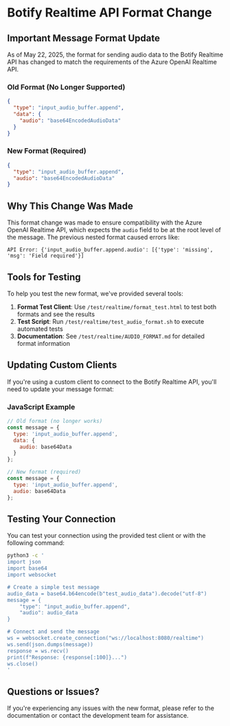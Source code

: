 # Botify Realtime API Format Change

## Important Message Format Update

As of May 22, 2025, the format for sending audio data to the Botify Realtime API has changed to match the requirements of the Azure OpenAI Realtime API.

### Old Format (No Longer Supported)

```json
{
  "type": "input_audio_buffer.append",
  "data": {
    "audio": "base64EncodedAudioData"
  }
}
```

### New Format (Required)

```json
{
  "type": "input_audio_buffer.append",
  "audio": "base64EncodedAudioData"
}
```

## Why This Change Was Made

This format change was made to ensure compatibility with the Azure OpenAI Realtime API, which expects the `audio` field to be at the root level of the message. The previous nested format caused errors like:

```
API Error: {'input_audio_buffer.append.audio': [{'type': 'missing', 'msg': 'Field required'}]
```

## Tools for Testing

To help you test the new format, we've provided several tools:

1. **Format Test Client**: Use `/test/realtime/format_test.html` to test both formats and see the results
2. **Test Script**: Run `/test/realtime/test_audio_format.sh` to execute automated tests
3. **Documentation**: See `/test/realtime/AUDIO_FORMAT.md` for detailed format information

## Updating Custom Clients

If you're using a custom client to connect to the Botify Realtime API, you'll need to update your message format:

### JavaScript Example

```javascript
// Old format (no longer works)
const message = {
  type: 'input_audio_buffer.append',
  data: {
    audio: base64Data
  }
};

// New format (required)
const message = {
  type: 'input_audio_buffer.append',
  audio: base64Data
};
```

## Testing Your Connection

You can test your connection using the provided test client or with the following command:

```bash
python3 -c '
import json
import base64
import websocket

# Create a simple test message
audio_data = base64.b64encode(b"test_audio_data").decode("utf-8")
message = {
    "type": "input_audio_buffer.append",
    "audio": audio_data
}

# Connect and send the message
ws = websocket.create_connection("ws://localhost:8080/realtime")
ws.send(json.dumps(message))
response = ws.recv()
print(f"Response: {response[:100]}...")
ws.close()
'
```

## Questions or Issues?

If you're experiencing any issues with the new format, please refer to the documentation or contact the development team for assistance.
